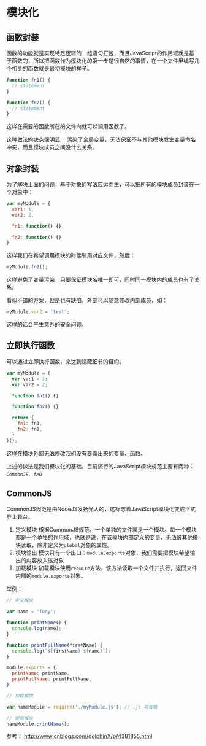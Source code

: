 # 模块化

## 函数封装

函数的功能就是实现特定逻辑的一组语句打包，而且JavaScript的作用域就是基于函数的，所以把函数作为模块化的第一步是很自然的事情，在一个文件里编写几个相关的函数就是最初模块的样子。

```js
function fn1() {
  // statement
}

function fn2() {
  // statement
}
```

这样在需要的函数所在的文件内就可以调用函数了。

这种做法的缺点很明显： 污染了全局变量，无法保证不与其他模块发生变量命名冲突，而且模块成员之间没什么关系。

## 对象封装

为了解决上面的问题，基于对象的写法应运而生，可以把所有的模块成员封装在一个对象中：

```js
var myModule = {
  var1: 1,
  var2: 2,

  fn1: function() {},

  fn2: function() {}
}
```

这样我们在希望调用模块的时候引用对应文件，然后：

```js
myModule.fn2();
```

这样避免了变量污染，只要保证模块名唯一即可，同时同一模块内的成员也有了关系。

看似不错的方案，但是也有缺陷，外部可以随意修改内部成员，如：

```js
myModule.var2 = 'test';
```

这样的话会产生意外的安全问题。

## 立即执行函数

可以通过立即执行函数，来达到隐藏细节的目的。

```js
var myModule = (
  var var1 = 1;
  var var2 = 2;

  function fn1() {}

  function fn2() {}

  return {
    fn1: fn1,
    fn2: fn2,
  }
)();
```

这样在模块外部无法修改我们没有暴露出来的变量、函数。


上述的做法是我们模块化的基础，目前流行的JavaScript模块规范主要有两种： `CommonJS`、`AMD`

## CommonJS

CommonJS规范是由NodeJS发扬光大的，这标志着JavaScript模块化变成正式登上舞台。

1. 定义模块
  根据CommonJS规范，一个单独的文件就是一个模块。每一个模块都是一个单独的作用域，也就是说，在该模块内部定义的变量，无法被其他模块读取，除非定义为`global`对象的属性。
2. 模块输出
  模块只有一个出口：`module.exports`对象，我们需要把模块希望输出的内容放入该对象
3. 加载模块
  加载模块使用`require`方法，该方法读取一个文件并执行，返回文件内部的`module.exports`对象。

举例：

```js
// 定义模块

var name = 'Tony';

function printName() {
  console.log(name);
}

function printFullName(firstName) {
  console.log(`${firstName} ${name}`);
}

module.exports = {
  printName: printName,
  printFullName: printFullName,
}

// 加载模块

var nameModule = require('./myModule.js'); // .js 可省略

// 使用模块
nameModule.printName();
```



参考：
http://www.cnblogs.com/dolphinX/p/4381855.html